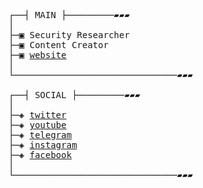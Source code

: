 <pre>
┌──┤ MAIN ├─────────▰▰▰
│
├─▣ Security Researcher
├─▣ Content Creator
├─▣ <a href="https://enoobis.tk">website</a>
│
└───────────────────────────────▰▰▰

┌──┤ SOCIAL ├─────────▰▰▰
│
├─◈ <a href="https://twitter.com/enoobis">twitter</a>
├─◈ <a href="https://www.youtube.com/@enoobis">youtube</a>
├─◈ <a href="https://t.me/enoobis">telegram</a>
├─◈ <a href="https://www.instagram.com/enoobis">instagram</a>
├─◈ <a href="https://www.facebook.com/enoobis">facebook</a>
│
└───────────────────────────────▰▰▰
